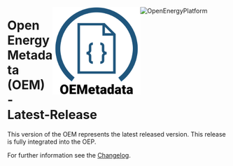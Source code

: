 <a href="https://openenergy-platform.org/"><img align="right" width="200" height="200" src="https://avatars2.githubusercontent.com/u/37101913?s=400&u=9b593cfdb6048a05ea6e72d333169a65e7c922be&v=4" alt="OpenEnergyPlatform"></a>
<a href="https://github.com/OpenEnergyPlatform/oemetadata/"><img align="right" width="200" height="200" src="https://raw.githubusercontent.com/OpenEnergyPlatform/organisation/master/logo/OpenEnergyFamily_Logo_OEMetadata.png" alt="OpenEnergyMetadata"></a>

# Open Energy Metadata (OEM) - Latest-Release

This version of the OEM represents the latest released version. This release is fully integrated 
into the OEP. 

For further information see the [Changelog](https://github.com/OpenEnergyPlatform/oemetadata/blob/develop/CHANGELOG.md).
